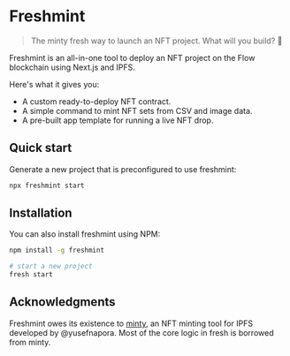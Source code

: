 # Freshmint

> The minty fresh way to launch an NFT project. What will you build? :leaves: 

Freshmint is an all-in-one tool to deploy an NFT project on the Flow blockchain using Next.js and IPFS.

Here's what it gives you:

- A custom ready-to-deploy NFT contract.
- A simple command to mint NFT sets from CSV and image data.
- A pre-built app template for running a live NFT drop.

## Quick start

Generate a new project that is preconfigured to use freshmint:

```sh
npx freshmint start
```

## Installation

You can also install freshmint using NPM:

```sh
npm install -g freshmint

# start a new project
fresh start
```

## Acknowledgments

Freshmint owes its existence to [minty](https://github.com/yusefnapora/minty),
an NFT minting tool for IPFS developed by @yusefnapora. 
Most of the core logic in fresh is borrowed from minty.
